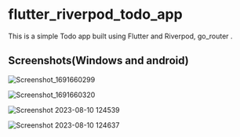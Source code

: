 # flutter_riverpod_todo_app

This is a simple Todo app built using Flutter and Riverpod, go_router .

## Screenshots(Windows and android)
![Screenshot_1691660299](https://github.com/KazunguDev/flutter_riverpod_todo_app/assets/88532016/78e0231c-df42-430d-9feb-bf062ae8eaa7)

![Screenshot_1691660320](https://github.com/KazunguDev/flutter_riverpod_todo_app/assets/88532016/4f4e3f6a-da77-4f7b-9dd8-ccb71048cd11)

![Screenshot 2023-08-10 124539](https://github.com/KazunguDev/flutter_riverpod_todo_app/assets/88532016/45f80bbd-31e5-4faa-ac45-8f1070b9438b)


![Screenshot 2023-08-10 124637](https://github.com/KazunguDev/flutter_riverpod_todo_app/assets/88532016/93f94ba5-1959-4ff1-ae2a-be4f35c52269)
